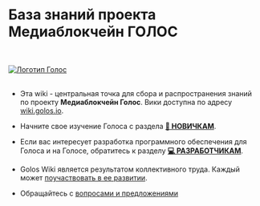 # База знаний проекта Медиаблокчейн ГОЛОС
<br>

[![Логотип Голос](https://raw.githubusercontent.com/GolosChain/wiki/master/_images/golos_logo.png)](https://golos.io/)
<br><br>

- Эта wiki - центральная точка для сбора и распространения знаний по проекту **Медиаблокчейн Голос**.  Вики доступна по адресу [wiki.golos.io](https://wiki.golos.io).

- Начните свое изучение Голоса с раздела **[🚀 НОВИЧКАМ](/1-introduction/welcome.md)**. 

- Если вас интересует разработка программного обеспечения для Голоса и на Голосе, обратитесь к разделу **[💻 РАЗРАБОТЧИКАМ](/razrabotchikam.md)**.

- Golos Wiki является результатом коллективного труда. Каждый может [поучаствовать в ее развитии](/uchastie-v-viki-golosa.md). 
- Обращайтесь с [вопросами и предложениями](/kontakti.md)
